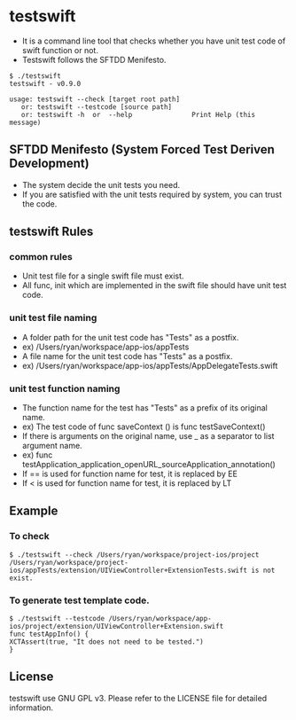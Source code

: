 # testswift

* It is a command line tool that checks whether you have unit test code of swift function or not.
* Testswift  follows the  SFTDD Menifesto.

```
$ ./testswift
testswift - v0.9.0

usage: testswift --check [target root path]
   or: testswift --testcode [source path]
   or: testswift -h  or  --help               Print Help (this message)
```

## SFTDD Menifesto (System Forced Test Deriven Development)

* The system decide the unit tests you need.
* If you are satisfied with the unit tests required by system, you can trust the code.

## testswift Rules

### common rules
* Unit test file for a single swift file must exist.
* All func, init which are implemented in the swift file should have unit test code.


### unit test file naming

* A folder path for the unit test code has "Tests" as a postfix.
 * ex) /Users/ryan/workspace/app-ios/appTests
* A file name for the unit test code has "Tests" as a postfix.
 * ex) /Users/ryan/workspace/app-ios/appTests/AppDelegateTests.swift

### unit test function naming
* The function name for the test has "Tests" as a prefix of its original name.
 * ex) The test code of  func saveContext ()  is  func testSaveContext()
* If there is arguments on the original name, use _ as a separator to list argument name.
 * ex) func testApplication_application_openURL_sourceApplication_annotation()
* If == is used for function name for test, it is replaced by EE
* If < is used for function name for test, it is replaced by LT

## Example

### To check

```
$ ./testswift --check /Users/ryan/workspace/project-ios/project
/Users/ryan/workspace/project-ios/appTests/extension/UIViewController+ExtensionTests.swift is not exist.
```

### To generate test template code.

```
$ ./testswift --testcode /Users/ryan/workspace/app-ios/project/extension/UIViewController+Extension.swift
func testAppInfo() {
XCTAssert(true, "It does not need to be tested.")
}
```

## License

testswift use GNU GPL v3. Please refer to the LICENSE file for detailed information.
